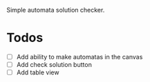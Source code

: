 Simple automata solution checker.

# Todos
- [ ] Add ability to make automatas in the canvas
- [ ] Add check solution button
- [ ] Add table view
